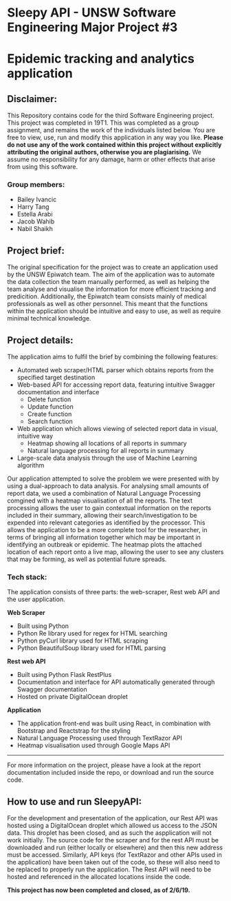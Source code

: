 # Sleepy API - UNSW Software Engineering Major Project #3
# Epidemic tracking and analytics application

## Disclaimer: 
This Repository contains code for the third Software Engineering project. This project was completed in 19T1. This was completed as a group assignment, and remains the work of the individuals listed below. You are free to view, use, run and modify this application in any way you like. **Please do not use any of the work contained within this project without explicitly attributing the original authors, otherwise you are plagiarising.** We assume no responsibility for any damage, harm or other effects that arise from using this software.

### Group members:
- Bailey Ivancic
- Harry Tang
- Estella Arabi
- Jacob Wahib
- Nabil Shaikh

## Project brief:
The original specification for the project was to create an application used by the UNSW Epiwatch team. The aim of the application was to automate the data collection the team manually performed, as well as helping the team analyse and visualise the information for more efficient tracking and predicition. Additionally, the Epiwatch team consists mainly of medical professionals as well as other personnel. This meant that the functions within the application should be intuitive and easy to use, as well as require minimal technical knowledge.

## Project details:
The application aims to fulfil the brief by combining the following features:
- Automated web scraper/HTML parser which obtains reports from the specified target destination
- Web-based API for accessing report data, featuring intuitive Swagger documentation and interface
  - Delete function
  - Update function
  - Create function
  - Search function
- Web application which allows viewing of selected report data in visual, intuitive way
  - Heatmap showing all locations of all reports in summary
  - Natural language processing for all reports in summary
- Large-scale data analysis through the use of Machine Learning algorithm

Our application attempted to solve the problem we were presented with by using a dual-approach to data analysis. 
For analysing small amounts of report data, we used a combination of Natural Language Processing comgined with a heatmap visualisation of all the reports. The text processing allows the user to gain contextual information on the reports included in their summary, allowing their search/investigation to be expended into relevant categories as identified by the processor. This allows the application to be a more complete tool for the researcher, in terms of bringing all information together which may be important in identifying an outbreak or epidemic. The heatmap plots the attached location of each report onto a live map, allowing the user to see any clusters that may be forming, as well as potential future spreads.

### Tech stack:
The application consists of three parts: the web-scraper, Rest web API and the user application.

**Web Scraper**
- Built using Python
- Python Re library used for regex for HTML searching
- Python pyCurl library used for HTML scraping
- Python BeautifulSoup library used for HTML parsing

**Rest web API**
- Built using Python Flask RestPlus
- Documentation and interface for API automatically generated through Swagger documentation
- Hosted on private DigitalOcean droplet

**Application**
- The application front-end was built using React, in combination with Bootstrap and Reactstrap for the styling
- Natural Language Processing used through TextRazor API
- Heatmap visualisation used through Google Maps API

---

For more information on the project, please have a look at the report documentation included inside the repo, or download and run the source code.


## How to use and run SleepyAPI:
For the development and presentation of the application, our Rest API was hosted using a DigitalOcean droplet which allowed us access to the JSON data. This droplet has been closed, and as such the aspplication will not work initially. The source code for the scraper and for the rest API must be downloaded and run (either locally or elsewhere) and then this new address must be accessed. Similarly, API keys (for TextRazor and other APIs used in the application) have been taken out of the code, so these will also need to be replaced to properly run the application. The Rest API will need to be hosted and referenced in the allocated locations inside the code.


**This project has now been completed and closed, as of 2/6/19.**
